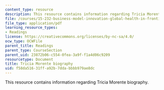 ```yaml
---
content_type: resource
description: This resource contains information regarding Tricia Morente biography.
file: /courses/15-232-business-model-innovation-global-health-in-frontier-markets-fall-2013/f58da51631ffa92b7ddabbbb979ae8dc_MIT_15_232F13_11_Tric_Mor_bio.pdf
file_type: application/pdf
learning_resource_types:
- Readings
license: https://creativecommons.org/licenses/by-nc-sa/4.0/
ocw_type: OCWFile
parent_title: Readings
parent_type: CourseSection
parent_uid: 23872b06-c554-0fea-3a9f-f1a4d06c9209
resourcetype: Document
title: Tricia Morente biography
uid: f58da516-31ff-a92b-7dda-bbbb979ae8dc
---
```

This resource contains information regarding Tricia Morente biography.